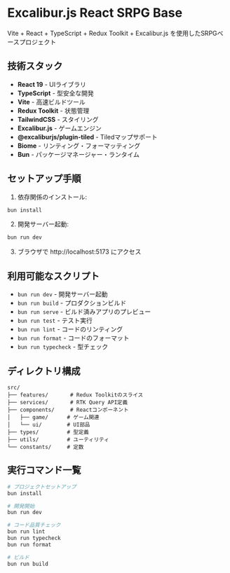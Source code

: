 # Excalibur.js React SRPG Base

Vite + React + TypeScript + Redux Toolkit + Excalibur.js を使用したSRPGベースプロジェクト

## 技術スタック

- **React 19** - UIライブラリ
- **TypeScript** - 型安全な開発
- **Vite** - 高速ビルドツール
- **Redux Toolkit** - 状態管理
- **TailwindCSS** - スタイリング
- **Excalibur.js** - ゲームエンジン
- **@excaliburjs/plugin-tiled** - Tiledマップサポート
- **Biome** - リンティング・フォーマッティング
- **Bun** - パッケージマネージャー・ランタイム

## セットアップ手順

1. 依存関係のインストール:
```bash
bun install
```

2. 開発サーバー起動:
```bash
bun run dev
```

3. ブラウザで http://localhost:5173 にアクセス

## 利用可能なスクリプト

- `bun run dev` - 開発サーバー起動
- `bun run build` - プロダクションビルド
- `bun run serve` - ビルド済みアプリのプレビュー
- `bun run test` - テスト実行
- `bun run lint` - コードのリンティング
- `bun run format` - コードのフォーマット
- `bun run typecheck` - 型チェック

## ディレクトリ構成

```
src/
├── features/       # Redux Toolkitのスライス
├── services/       # RTK Query API定義
├── components/     # Reactコンポーネント
│   ├── game/      # ゲーム関連
│   └── ui/        # UI部品
├── types/         # 型定義
├── utils/         # ユーティリティ
└── constants/     # 定数
```

## 実行コマンド一覧

```bash
# プロジェクトセットアップ
bun install

# 開発開始
bun run dev

# コード品質チェック
bun run lint
bun run typecheck
bun run format

# ビルド
bun run build
```